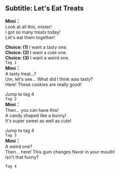 # 

  
## Subtitle: Let's Eat Treats
  
**Mimi：**  
Look at all this, mister!  
I got so many treats today!  
Let's eat them together!  
  
**Choice: (1)**  I want a tasty one.  
**Choice: (2)**  I want a cute one.  
**Choice: (3)**  I want a weird one.  
`Tag 1`  
**Mimi：**  
A tasty treat...?  
Um, let's see... What did I think was tasty?  
Here! These cookies are really good!  
  
Jump to tag 4  
`Tag 2`  
**Mimi：**  
Then... you can have this!  
A candy shaped like a bunny!  
It's super sweet as well as cute!  
  
Jump to tag 4  
`Tag 3`  
**Mimi：**  
A weird one?  
Then... here! This gum changes flavor in your mouth!  
Isn't that funny?  
  
`Tag 4`  
